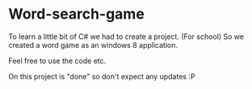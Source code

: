 Word-search-game
================

To learn a little bit of C# we had to create a project. (For school)
So we created a word game as an windows 8 application.

Feel free to use the code etc.

On this project is "done" so don't expect any updates :P
